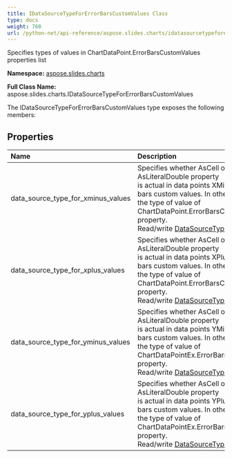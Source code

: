 ```yaml
---
title: IDataSourceTypeForErrorBarsCustomValues Class
type: docs
weight: 760
url: /python-net/api-reference/aspose.slides.charts/idatasourcetypeforerrorbarscustomvalues/
---
```


Specifies types of values in ChartDataPoint.ErrorBarsCustomValues properties list

**Namespace:** [aspose.slides.charts](/slides/python-net/api-reference/aspose.slides.charts/)

**Full Class Name:** aspose.slides.charts.IDataSourceTypeForErrorBarsCustomValues



The IDataSourceTypeForErrorBarsCustomValues type exposes the following members:
## **Properties**
|**Name**|**Description**|
| :- | :- |
|data_source_type_for_xminus_values|Specifies whether AsCell or AsLiteralString or AsLiteralDouble property <br/>            is actual in data points XMinus property object for error bars custom values. In other words it specifies <br/>            the type of value of ChartDataPoint.ErrorBarsCustomValues.XMinus.Data property.<br/>            Read/write [DataSourceType](/slides/python-net/api-reference/aspose.slides.charts/datasourcetype/).|
|data_source_type_for_xplus_values|Specifies whether AsCell or AsLiteralString or AsLiteralDouble property <br/>            is actual in data points XPlus property object for error bars custom values. In other words it specifies <br/>            the type of value of ChartDataPoint.ErrorBarsCustomValues.XPlus.Data property.<br/>            Read/write [DataSourceType](/slides/python-net/api-reference/aspose.slides.charts/datasourcetype/).|
|data_source_type_for_yminus_values|Specifies whether AsCell or AsLiteralString or AsLiteralDouble property <br/>            is actual in data points YMinus property object for error bars custom values. In other words it specifies <br/>            the type of value of ChartDataPointEx.ErrorBarsCustomValues.YMinus.Data property.<br/>            Read/write [DataSourceType](/slides/python-net/api-reference/aspose.slides.charts/datasourcetype/).|
|data_source_type_for_yplus_values|Specifies whether AsCell or AsLiteralString or AsLiteralDouble property <br/>            is actual in data points YPlus property object for error bars custom values. In other words it specifies <br/>            the type of value of ChartDataPointEx.ErrorBarsCustomValues.YPlus.Data property.<br/>            Read/write [DataSourceType](/slides/python-net/api-reference/aspose.slides.charts/datasourcetype/).|
